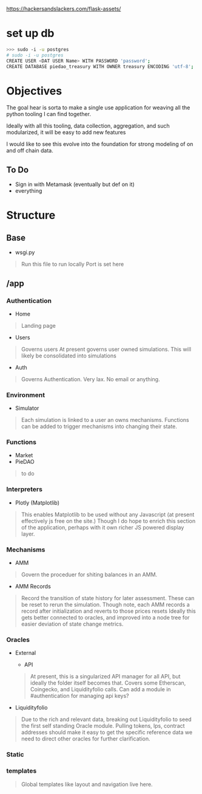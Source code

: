 https://hackersandslackers.com/flask-assets/

# set up db
```bash
>>> sudo -i -u postgres
# sudo -i -u postgres
CREATE USER <DAT USER Name> WITH PASSWORD 'password';
CREATE DATABASE piedao_treasury WITH OWNER treasury ENCODING 'utf-8';
```

# Objectives
The goal hear is sorta to make a single use application for weaving all the python tooling I can find together.

Ideally with all this tooling, data collection, aggregation, and such modularized, it will be easy to add new features

I would like to see this evolve into the foundation for strong modeling of on and off chain data.

## To Do
* Sign in with Metamask (eventually but def on it)
* everything


# Structure

## Base
* wsgi.py
> Run this file to run locally
Port is set here

## /app

### Authentication
* Home
> Landing page

* Users
> Governs users
At present governs user owned simulations.
This will likely be consolidated into simulations

* Auth
> Governs Authentication.
Very lax. No email or anything.

### Environment
* Simulator
> Each simulation is linked to a user an owns mechanisms.
Functions can be added to trigger mechanisms into changing their state.

### Functions
* Market
* PieDAO
> to do

### Interpreters
* Plotly (Matplotlib)
> This enables Matplotlib to be used without any Javascript (at present effectively js free on the site.)
Though I do hope to enrich this section of the application, perhaps with it own richer JS powered display layer.

### Mechanisms
* AMM
> Govern the proceduer for shiting balances in an AMM.

  * AMM Records
  > Record the transition of state history for later assessment.
  These can be reset to rerun the simulation.
  Though note, each AMM records a record after initialization and reverts to those prices resets
  Ideally this gets better connected to oracles, and improved into a node tree for easier deviation
  of state change metrics.

### Oracles
  * External
    * API
    > At present, this is a singularized API manager for all API, but ideally the folder itself becomes that.
    Covers some Etherscan, Coingecko, and Liquidityfolio calls.
    Can add a module in #authentication for managing api keys?

  * Liquidityfolio
  > Due to the rich and relevant data, breaking out Liquidityfolio to seed the first self standing Oracle module.
  Pulling tokens, lps, contract addresses should make it easy to get the specific reference data we need to direct other oracles for further clarification.

### Static


### templates
> Global templates like layout and navigation live here.
